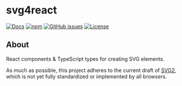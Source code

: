# svg4react

[![Docs](https://img.shields.io/badge/Docs-%F0%9F%93%9C-blue)](https://svg4react-vlxz.vercel.app/)
[![npm](https://img.shields.io/npm/v/svg4react)](https://www.npmjs.com/package/svg4react)
[![GitHub issues](https://img.shields.io/github/issues/tcd/svg4react)](https://github.com/tcd/svg4react/issues)
[![License](https://img.shields.io/github/license/tcd/svg4react)](https://github.com/tcd/svg4react/blob/LICENSE.md)

## About

React components & TypeScript types for creating SVG elements.

As much as possible, this project adheres to the current draft of [SVG2](https://svgwg.org/svg2-draft/Overview.html), 
which is not yet fully standardized or implemented by all browsers.
